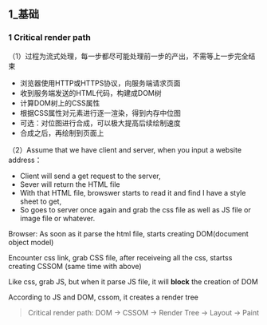 ## 1_基础

### 1 Critical render path
（1）过程为流式处理，每一步都尽可能处理前一步的产出，不需等上一步完全结束
- 浏览器使用HTTP或HTTPS协议，向服务端请求页面
- 收到服务端发送的HTML代码，构建成DOM树
- 计算DOM树上的CSS属性
- 根据CSS属性对元素进行逐一渲染，得到内存中位图
- 可选：对位图进行合成，可以极大提高后续绘制速度
- 合成之后，再绘制到页面上


（2）Assume that we have client and server, when you input a website address：
- Client will send a get request to the server, 
- Sever will return the HTML file 
- With that HTML file, browswer starts to read it and find I have a style sheet to get,
- So goes to server once again and grab the css file as well as JS file or image file or whatever.

Browser: 
As soon as it parse the html file, starts creating DOM(document object model) 

Encounter css link, grab CSS file, after receiveing all the css, startss creating CSSOM (same time with above)

Like css, grab JS, but when it parse JS file, it will **block** the creation of DOM

According to JS and DOM, cssom, it creates a render tree

> Critical render path:
> DOM -> CSSOM -> Render Tree -> Layout -> Paint